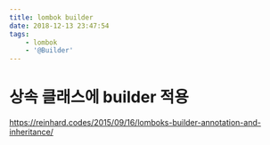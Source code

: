```yaml
---
title: lombok builder
date: 2018-12-13 23:47:54
tags:
    - lombok
    - '@Builder'
---
```


# 상속 클래스에 builder 적용
<https://reinhard.codes/2015/09/16/lomboks-builder-annotation-and-inheritance/>  



<!-- more -->